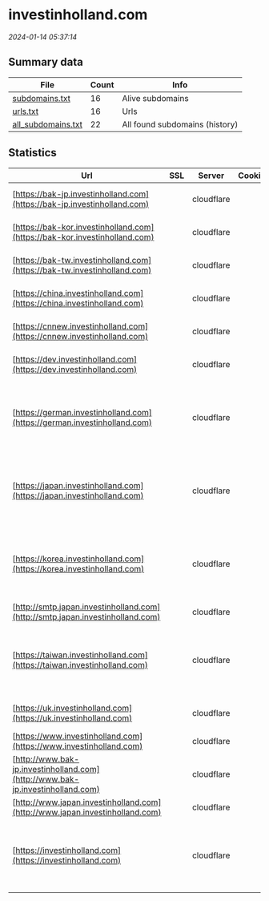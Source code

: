 # investinholland.com
*2024-01-14 05:37:14*
## Summary data


| File       | Count | Info |
|------------|-------|------|
|[subdomains.txt](/data/investinholland.com/subdomains.txt)|16|Alive subdomains|
|[urls.txt](/data/investinholland.com/urls.txt)|16|Urls|
|[all_subdomains.txt](/data/investinholland.com/all_subdomains.txt)|22|All found subdomains (history)|


## Statistics


| Url | SSL | Server | Cookie | HSTS | CSP | XFO | XXP | RP | Tech |Title |
|------------|-------|------|------|------|------|------|------|------|------|------|
|[https://bak-jp.investinholland.com](https://bak-jp.investinholland.com)| |cloudflare| | | | | | :white_check_mark: |Cloudflare|Web Server's Def...|
|[https://bak-kor.investinholland.com](https://bak-kor.investinholland.com)| |cloudflare| | | | | | :white_check_mark: |Cloudflare|Web Server's Def...|
|[https://bak-tw.investinholland.com](https://bak-tw.investinholland.com)| |cloudflare| | | | | | :white_check_mark: |Cloudflare|Web Server's Def...|
|[https://china.investinholland.com](https://china.investinholland.com)| |cloudflare| |:white_check_mark: | | | | :white_check_mark: |Cloudflare HSTS Plesk|301 Moved Perman...|
|[https://cnnew.investinholland.com](https://cnnew.investinholland.com)| |cloudflare| | | | | | :white_check_mark: |Cloudflare|Web Server's Def...|
|[https://dev.investinholland.com](https://dev.investinholland.com)| |cloudflare| | | | | | :white_check_mark: |Cloudflare|Web Server's Def...|
|[https://german.investinholland.com](https://german.investinholland.com)| |cloudflare| |:white_check_mark: | | | | :white_check_mark: |Cloudflare Google Tag Manager HSTS MySQL PHP Plesk WPML:4.6.5 WordPress:6.3.2|Die NFIA, die zu...|
|[https://japan.investinholland.com](https://japan.investinholland.com)| |cloudflare| |:white_check_mark: | | | | :white_check_mark: |Cloudflare Google Tag Manager HSTS MySQL PHP Plesk WPML:4.6.5 WordPress:6.3.2|外国直接投資：オ...|
|[https://korea.investinholland.com](https://korea.investinholland.com)| |cloudflare| |:white_check_mark: | | | | :white_check_mark: |Cloudflare Google Tag Manager HSTS MySQL PHP Plesk WPML:4.6.5 WordPress:6.3.2|네덜란드 투자진...|
|[http://smtp.japan.investinholland.com](http://smtp.japan.investinholland.com)| |cloudflare| | | | | | :white_check_mark: |Cloudflare||
|[https://taiwan.investinholland.com](https://taiwan.investinholland.com)| |cloudflare| |:white_check_mark: | | | | :white_check_mark: |Cloudflare Google Tag Manager HSTS MySQL PHP Plesk WPML:4.6.5 WordPress:6.3.2|荷蘭投資局(NFIA)...|
|[https://uk.investinholland.com](https://uk.investinholland.com)| |cloudflare| |:white_check_mark: | | | | :white_check_mark: |Cloudflare HSTS Plesk|301 Moved Perman...|
|[https://www.investinholland.com](https://www.investinholland.com)| |cloudflare| |:white_check_mark: | | | | :white_check_mark: |Cloudflare HSTS Plesk||
|[http://www.bak-jp.investinholland.com](http://www.bak-jp.investinholland.com)| |cloudflare| | | | | | :white_check_mark: |Cloudflare||
|[http://www.japan.investinholland.com](http://www.japan.investinholland.com)| |cloudflare| | | | | | :white_check_mark: |Cloudflare||
|[https://investinholland.com](https://investinholland.com)| |cloudflare| |:white_check_mark: | | | | :white_check_mark: |Cloudflare Google Tag Manager HSTS MySQL PHP Plesk WPML:4.6.5 WordPress:6.3.2|NFIA, part of In...|